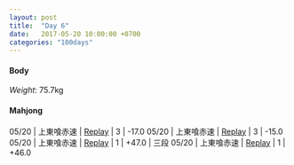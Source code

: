 ```yaml
---
layout: post
title:  "Day 6"
date:   2017-05-20 10:00:00 +0700
categories: "100days"
---
```



#### Body
*Weight*: 75.7kg

#### Mahjong

05/20 | 上東喰赤速 | <a href="http://tenhou.net/0/?log=2017052011gm-00c1-0000-569db798&tw=3">Replay</a> | 3 | -17.0
05/20 | 上東喰赤速 | <a href="http://tenhou.net/0/?log=2017052011gm-00c1-0000-d81c6bbc&tw=0">Replay</a> | 3 | -15.0
05/20 | 上東喰赤速 | <a href="http://tenhou.net/0/?log=2017052012gm-00c1-0000-4998db80&tw=3">Replay</a> | 1 | +47.0 | 三段
05/20 | 上東喰赤速 | <a href="http://tenhou.net/0/?log=2017052012gm-00c1-0000-3165c867&tw=3">Replay</a> | 1 | +46.0
